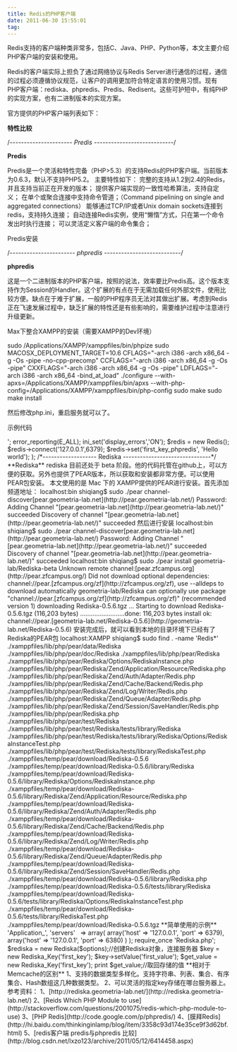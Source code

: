 ```yaml
---
title: Redis的PHP客户端
date: 2011-06-30 15:55:01
tag: 
---
```


Redis支持的客户端种类非常多，包括C、Java、PHP、Python等，本文主要介绍PHP客户端的安装和使用。


Redis的客户端实际上担负了通过网络协议与Redis Server进行通信的过程，通信的过程必须遵循协议规范，让客户的调用更加符合特定语言的使用习惯。现有PHP客户端：rediska、phpredis、Predis、Redisent。这些可护短中，有纯PHP的实现方案，也有二进制版本的实现方案。


官方提供的PHP客户端列表如下：




**特性比较**





/*---------------------- Predis ----------------------------*/


**Predis**


Predis是一个灵活和特性完备（PHP>5.3）的支持Redis的PHP客户端。当前版本为0.6.3，默认不支持PHP5.2。
主要特性如下：
完整的支持从1.2到2.4的Redis，并且支持当前正在开发的版本；
提供客户端实现的一致性哈希算法，支持自定义；
在单个或聚合连接中支持命令管道；（Command pipelining on single and aggregated connections）
能够通过TCP/IP或者Unix domain sockets连接到redis，支持持久连接；
自动连接Redis实例，使用“懒惰”方式，只在第一个命令发出时执行连接；
可以灵活定义客户端的命令集合；


Predis安装


/*----------------------- phpredis ---------------------------*/


**phpredis**


这是一个二进制版本的PHP客户端，按照的说法，效率要比Predis高。这个版本支持作为Session的Handler。这个扩展的有点在于无需加载任何外部文件，使用比较方便。缺点在于难于扩展，一般的PHP程序员无法对其做出扩展。考虑到Redis正在飞速发展过程中，缺乏扩展的特性还是有些影响的，需要维护过程中注意进行升级更新。


Max下整合XAMPP的安装（需要XAMPP的Dev环境）


sudo /Applications/XAMPP/xamppfiles/bin/phpize
sudo MACOSX_DEPLOYMENT_TARGET=10.6 CFLAGS="-arch i386 -arch x86_64 -g -Os -pipe -no-cpp-precomp" CCFLAGS="-arch i386 -arch x86_64 -g -Os -pipe" CXXFLAGS="-arch i386 -arch x86_64 -g -Os -pipe" LDFLAGS="-arch i386 -arch x86_64 -bind_at_load" ./configure --with-apxs=/Applications/XAMPP/xamppfiles/bin/apxs --with-php-config=/Applications/XAMPP/xamppfiles/bin/php-config
sudo make
sudo make install


然后修改php.ini，重启服务就可以了。


示例代码


<?php
echo 'phpredis sample:<br />';


error_reporting(E_ALL);
ini_set('display_errors','ON');


$redis = new Redis();
$redis->connect('127.0.0.1',6379);
$redis->set('first_key_phpredis', 'Hello world');


);


/*------------------- Rediska -------------------------------*/


**Rediska**


rediska 目前还处于 beta 阶段。他的代码托管在github上，可以方便的获取。另外也提供了PEAR版本，所以获取和安装都非常方便。可以使用PEAR包安装。


本文使用的是 Mac 下的 XAMPP提供的PEAR进行安装。首先添加频道地址：


localhost:bin shiqiang$ sudo ./pear channel-discover[pear.geometria-lab.net](http://pear.geometria-lab.net/)
Password:
Adding Channel "[pear.geometria-lab.net](http://pear.geometria-lab.net/)" succeeded
Discovery of channel "[pear.geometria-lab.net](http://pear.geometria-lab.net/)" succeeded


然后进行安装
localhost:bin shiqiang$ sudo ./pear channel-discover[pear.geometria-lab.net](http://pear.geometria-lab.net/)
Password:
Adding Channel "[pear.geometria-lab.net](http://pear.geometria-lab.net/)" succeeded
Discovery of channel "[pear.geometria-lab.net](http://pear.geometria-lab.net/)" succeeded
localhost:bin shiqiang$ sudo ./pear install geometria-lab/Rediska-beta
Unknown remote channel:[pear.zfcampus.org](http://pear.zfcampus.org/)
Did not download optional dependencies: channel://pear.[zfcampus.org/zf](http://zfcampus.org/zf), use --alldeps to download automatically
geometria-lab/Rediska can optionally use package "channel://pear.[zfcampus.org/zf](http://zfcampus.org/zf)" (recommended version 1)
downloading Rediska-0.5.6.tgz ...
Starting to download Rediska-0.5.6.tgz (116,203 bytes)
.........................done: 116,203 bytes
install ok: channel://pear.[geometria-lab.net/Rediska-0.5.6](http://geometria-lab.net/Rediska-0.5.6)


安装完成后，就可以看到本地的目录环境下已经有了Rediska的PEAR包
localhost:XAMPP shiqiang$ sudo find . -name 'Redis*'
./xamppfiles/lib/php/pear/data/Rediska
./xamppfiles/lib/php/pear/doc/Rediska
./xamppfiles/lib/php/pear/Rediska
./xamppfiles/lib/php/pear/Rediska/Options/RediskaInstance.php
./xamppfiles/lib/php/pear/Rediska/Zend/Application/Resource/Rediska.php
./xamppfiles/lib/php/pear/Rediska/Zend/Auth/Adapter/Redis.php
./xamppfiles/lib/php/pear/Rediska/Zend/Cache/Backend/Redis.php
./xamppfiles/lib/php/pear/Rediska/Zend/Log/Writer/Redis.php
./xamppfiles/lib/php/pear/Rediska/Zend/Queue/Adapter/Redis.php
./xamppfiles/lib/php/pear/Rediska/Zend/Session/SaveHandler/Redis.php
./xamppfiles/lib/php/pear/Rediska.php
./xamppfiles/lib/php/pear/test/Rediska
./xamppfiles/lib/php/pear/test/Rediska/tests/library/Rediska
./xamppfiles/lib/php/pear/test/Rediska/tests/library/Rediska/Options/RediskaInstanceTest.php
./xamppfiles/lib/php/pear/test/Rediska/tests/library/RediskaTest.php
./xamppfiles/temp/pear/download/Rediska-0.5.6
./xamppfiles/temp/pear/download/Rediska-0.5.6/library/Rediska
./xamppfiles/temp/pear/download/Rediska-0.5.6/library/Rediska/Options/RediskaInstance.php
./xamppfiles/temp/pear/download/Rediska-0.5.6/library/Rediska/Zend/Application/Resource/Rediska.php
./xamppfiles/temp/pear/download/Rediska-0.5.6/library/Rediska/Zend/Auth/Adapter/Redis.php
./xamppfiles/temp/pear/download/Rediska-0.5.6/library/Rediska/Zend/Cache/Backend/Redis.php
./xamppfiles/temp/pear/download/Rediska-0.5.6/library/Rediska/Zend/Log/Writer/Redis.php
./xamppfiles/temp/pear/download/Rediska-0.5.6/library/Rediska/Zend/Queue/Adapter/Redis.php
./xamppfiles/temp/pear/download/Rediska-0.5.6/library/Rediska/Zend/Session/SaveHandler/Redis.php
./xamppfiles/temp/pear/download/Rediska-0.5.6/library/Rediska.php
./xamppfiles/temp/pear/download/Rediska-0.5.6/tests/library/Rediska
./xamppfiles/temp/pear/download/Rediska-0.5.6/tests/library/Rediska/Options/RediskaInstanceTest.php
./xamppfiles/temp/pear/download/Rediska-0.5.6/tests/library/RediskaTest.php
./xamppfiles/temp/pear/download/Rediska-0.5.6.tgz


**简单使用的示例**


<?php


error_reporting(E_ALL);
ini_set('display_errors','ON');


$options = array(
'namespace' => 'Application_',
'servers'   => array(
array('host' => '127.0.0.1', 'port' => 6379),
array('host' => '127.0.0.1', 'port' => 6380)
)
);


require_once 'Rediska.php';
$rediska = new Rediska($options);//创建Rediska对象，连接服务器


$key = new Rediska_Key('first_key');
$key->setValue('first_value');


$get_value = new Rediska_Key('first_key');
print $get_value;//取回存储的值


**相对于Memcache的区别**
1、支持的数据类型多样化。支持字符串、列表、集合、有序集合、Hash数组这几种数据类型。
2、可以灵活的指定key存储在哪台服务器上。


参考资料：
1、[http://rediska.geometria-lab.net/](http://rediska.geometria-lab.net/)
2、[Reids Which PHP Module to use](http://stackoverflow.com/questions/2001075/redis-which-php-module-to-use)
3、[PHP Redis](http://code.google.com/p/phpredis/)
4、[膜拜Redis](http://hi.baidu.com/thinkinginlamp/blog/item/3358c93d174e35ce9f3d62bf.html)
5、[redis客户端 predis与phpredis 比较](http://blog.csdn.net/lxzo123/archive/2011/05/12/6414458.aspx)













